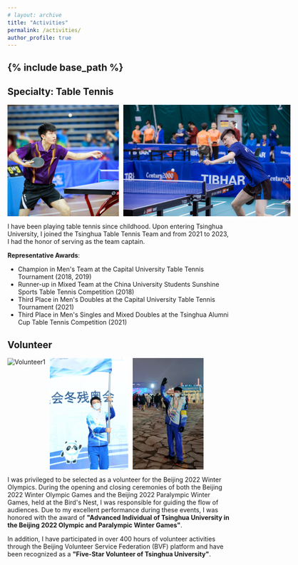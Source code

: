 ```yaml
---
# layout: archive
title: "Activities"
permalink: /activities/
author_profile: true
---
```


{% include base_path %}
-----

Specialty: Table Tennis
-----

<div style="display: flex; align-items: center;">
  <img src="/images/TableTennis1.jpg" alt="TableTennis1" style="height: 250px; width: auto; margin-right: 10px;">
  <img src="/images/TableTennis2.jpg" alt="TableTennis2" style="height: 250px; width: auto;">
</div>

I have been playing table tennis since childhood. Upon entering Tsinghua University, I joined the Tsinghua Table Tennis Team and from 2021 to 2023, I had the honor of serving as the team captain.

**Representative Awards**:
- Champion in Men's Team at the Capital University Table Tennis Tournament (2018, 2019)
- Runner-up in Mixed Team at the China University Students Sunshine Sports Table Tennis Competition (2018)
- Third Place in Men's Doubles at the Capital University Table Tennis Tournament (2021)
- Third Place in Men's Singles and Mixed Doubles at the Tsinghua Alumni Cup Table Tennis Competition (2021)

Volunteer
-----
<div style="display: flex; align-items: center;">
  <img src="/images/Volunteer1.jpg" alt="Volunteer1" style="height: 250px; width: auto; margin-right: 10px;">
  <img src="/images/Volunteer2.jpg" alt="Volunteer2" style="height: 250px; width: auto; margin-right: 10px;">
  <img src="/images/Volunteer3.jpg" alt="Volunteer3" style="height: 250px; width: auto;">
</div>

I was privileged to be selected as a volunteer for the Beijing 2022 Winter Olympics. During the opening and closing ceremonies of both the Beijing 2022 Winter Olympic Games and the Beijing 2022 Paralympic Winter Games, held at the Bird's Nest, I was responsible for guiding the flow of audiences. Due to my excellent performance during these events, I was honored with the award of **"Advanced Individual of Tsinghua University in the Beijing 2022 Olympic and Paralympic Winter Games"**.

In addition, I have participated in over 400 hours of volunteer activities through the Beijing Volunteer Service Federation (BVF) platform and have been recognized as a **"Five-Star Volunteer of Tsinghua University"**.

